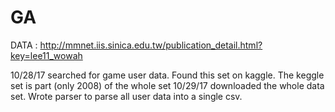 # GA

DATA : http://mmnet.iis.sinica.edu.tw/publication_detail.html?key=lee11_wowah

10/28/17 searched for game user data. Found this set on kaggle. The keggle set is part (only 2008) of the whole set
10/29/17 downloaded the whole data set. Wrote parser to parse all user data into a single csv. 
